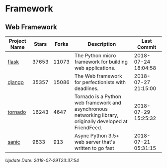 # Framework

## Web Framework

| Project Name | Stars | Forks | Description | Last Commit |
| ------------ | ----- | ----- | ----------- | ----------- |
| [flask](https://github.com/pallets/flask) | 37653 | 11073 | The Python micro framework for building web applications. | 2018-07-24 18:04:58 |
| [django](https://github.com/django/django) | 35357 | 15086 | The Web framework for perfectionists with deadlines. | 2018-07-27 21:15:00 |
| [tornado](https://github.com/tornadoweb/tornado) | 16243 | 4647 | Tornado is a Python web framework and asynchronous networking library, originally developed at FriendFeed. | 2018-07-29 15:25:32 |
| [sanic](https://github.com/channelcat/sanic) | 9833 | 913 | Async Python 3.5+ web server that's written to go fast | 2018-07-21 05:31:15 |

*Update Date: 2018-07-29T23:37:54*